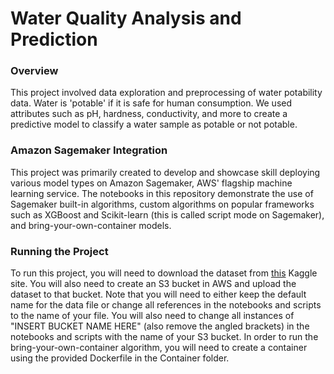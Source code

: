 # Water Quality Analysis and Prediction

### Overview

This project involved data exploration and preprocessing of water potability data. Water is 'potable' if it is safe for human consumption. We used attributes such as pH, hardness, conductivity, and more to create a predictive model to classify a water sample as potable or not potable. 

### Amazon Sagemaker Integration

This project was primarily created to develop and showcase skill deploying various model types on Amazon Sagemaker, AWS' flagship machine learning service. The notebooks in this repository demonstrate the use of Sagemaker built-in algorithms, custom algorithms on popular frameworks such as XGBoost and Scikit-learn (this is called script mode on Sagemaker), and bring-your-own-container models. 

### Running the Project

To run this project, you will need to download the dataset from [this](https://www.kaggle.com/adityakadiwal/water-potability) Kaggle site. You will also need to create an S3 bucket in AWS and upload the dataset to that bucket. Note that you will need to either keep the default name for the data file or change all references in the notebooks and scripts to the name of your file. You will also need to change all instances of "INSERT BUCKET NAME HERE" (also remove the angled brackets) in the notebooks and scripts with the name of your S3 bucket. In order to run the bring-your-own-container algorithm, you will need to create a container using the provided Dockerfile in the Container folder. 
